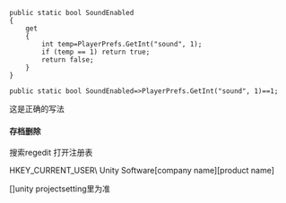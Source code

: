 ```
public static bool SoundEnabled
{
    get
    {
        int temp=PlayerPrefs.GetInt("sound", 1);
        if (temp == 1) return true;
        return false;
    }
}
```

```
public static bool SoundEnabled=>PlayerPrefs.GetInt("sound", 1)==1;
```

这是正确的写法





#### 存档删除

搜索regedit 打开注册表

HKEY_CURRENT_USER\ Unity Software\[company name]\[product name] 

[]unity projectsetting里为准

